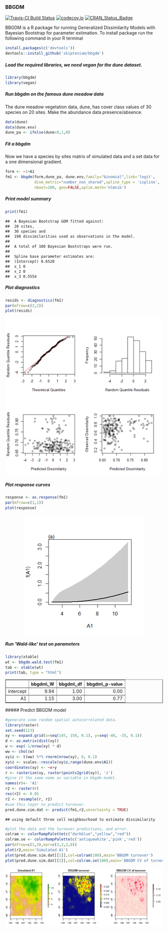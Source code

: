 ### BBGDM

[![Travis-CI Build Status](https://travis-ci.org/skiptoniam/bbgdm.svg?branch=master)](https://travis-ci.org/skiptoniam/bbgdm) [![codecov.io](https://codecov.io/github/skiptoniam/bbgdm/coverage.svg?branch=master)](https://codecov.io/github/skiptoniam/bbgdm?branch=master) [![CRAN\_Status\_Badge](http://www.r-pkg.org/badges/version/bbgdm)](https://cran.r-project.org/package=bbgdm)

BBGDM is a R package for running Generalized Dissimilarity Models with Bayesian Bootstrap for parameter estimation. To install package run the following command in your R terminal

``` r
install.packages(c('devtools'))
devtools::install_github('skiptoniam/bbgdm')
```

##### Load the required libraries, we need vegan for the dune dataset.

``` r
library(bbgdm)
library(vegan)
```

##### Run bbgdm on the famous dune meadow data

The dune meadow vegetation data, dune, has cover class values of 30 species on 20 sites. Make the abundance data presence/absence.

``` r
data(dune)
data(dune.env)
dune_pa <- ifelse(dune>0,1,0)
```

##### Fit a bbgdm

Now we have a species by sites matrix of simulated data and a set data for a one dimensional gradient.

``` r
form <- ~1+A1
fm1 <- bbgdm(form,dune_pa, dune.env,family="binomial",link='logit',
             dism_metric="number_non_shared",spline_type = 'ispline',
             nboot=100, geo=FALSE,optim.meth='nlmnib')
```

##### Print model summary

``` r
print(fm1)
```

    ##  A Bayesian Bootstrap GDM fitted against:
    ##  20 sites,
    ##  30 species and 
    ##  190 dissimilarities used as observations in the model.
    ## 
    ##  A total of 100 Bayesian Bootstraps were run.
    ## 
    ##  Spline base parameter estimates are: 
    ##  (Intercept) 0.6528
    ##  x_1 0
    ##  x_2 0
    ##  x_3 0.5554

##### Plot diagnostics

``` r
resids <- diagnostics(fm1)
par(mfrow=c(2,2))
plot(resids)
```

<img src="readme_files/figure-markdown_github/unnamed-chunk-6-1.png" title="" alt="" style="display: block; margin: auto;" />

##### Plot response curves

``` r
response <- as.response(fm1)
par(mfrow=c(1,1))
plot(response)
```

<img src="readme_files/figure-markdown_github/unnamed-chunk-7-1.png" title="" alt="" style="display: block; margin: auto;" />

##### Run 'Wald-like' test on parameters

``` r
library(xtable)
wt <- bbgdm.wald.test(fm1)
tab <- xtable(wt)
print(tab, type = "html")
```

<!-- html table generated in R 3.2.2 by xtable 1.8-0 package -->
<!-- Thu Jul 07 20:29:07 2016 -->
<table border="1">
<tr>
<th>
</th>
<th>
bbgdm\_W
</th>
<th>
bbgdm\_df
</th>
<th>
bbgdm\_p-value
</th>
</tr>
<tr>
<td align="right">
intercept
</td>
<td align="right">
9.94
</td>
<td align="right">
1.00
</td>
<td align="right">
0.00
</td>
</tr>
<tr>
<td align="right">
A1
</td>
<td align="right">
1.15
</td>
<td align="right">
3.00
</td>
<td align="right">
0.77
</td>
</tr>
</table>
##### Predict BBGDM model

``` r
#generate some random spatial autocorrelated data.
library(raster)
set.seed(123)
xy <- expand.grid(x=seq(145, 150, 0.1), y=seq(-40, -35, 0.1))
d <- as.matrix(dist(xy))
w <- exp(-1/nrow(xy) * d)
ww <- chol(w)
xy$z <- t(ww) %*% rnorm(nrow(xy), 0, 0.1)
xy$z <- scales::rescale(xy$z,range(dune.env$A1))
coordinates(xy) <- ~x+y
r <- rasterize(xy, raster(points2grid(xy)), 'z')
#give it the same name as variable in bbgdm model.
names(r)<- 'A1'
r2 <- raster(r)
res(r2) <- 0.05
r2 <- resample(r, r2)
#use this layer to predict turnover.
pred.dune.sim.dat <- predict(fm1,r2,uncertainty = TRUE)
```

    ## using default three cell neighbourhood to estimate dissimilarity

``` r
#plot the data and the turnover predictions, and error.
colram <- colorRampPalette(c("darkblue","yellow","red"))
colram.se <- colorRampPalette(c('antiquewhite','pink','red'))
par(mfrow=c(1,3),mar=c(3,2,2,6))
plot(r2,main='Simulated A1')
plot(pred.dune.sim.dat[[1]],col=colram(100),main='BBGDM turnover')
plot(pred.dune.sim.dat[[2]],col=colram.se(100),main='BBGDM CV of turnover')
```

<img src="readme_files/figure-markdown_github/unnamed-chunk-9-1.png" title="" alt="" style="display: block; margin: auto;" />
